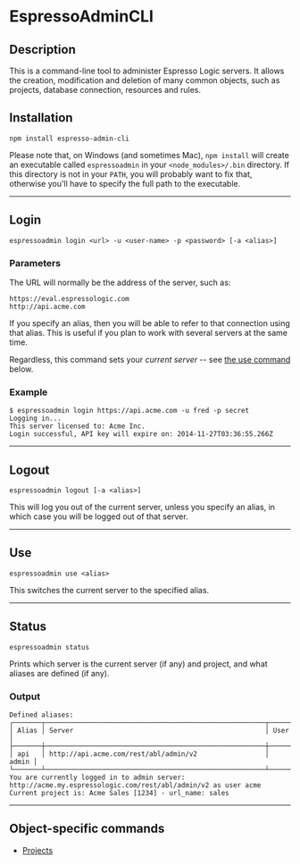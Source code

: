 

# EspressoAdminCLI

## Description

This is a command-line tool to administer Espresso Logic servers. It allows the creation,
modification and deletion of many common objects, such as projects, database connection,
resources and rules.

## Installation

    npm install espresso-admin-cli

Please note that, on Windows (and sometimes Mac), `npm install` will create an executable 
called `espressoadmin` in your
`<node_modules>/.bin` directory. If this directory is not in your `PATH`, you will probably
want to fix that, otherwise you'll have to specify the full path to the executable.

***
## Login

    espressoadmin login <url> -u <user-name> -p <password> [-a <alias>]

### Parameters

The URL will normally be the address of the server, such as:

    https://eval.espressologic.com
    http://api.acme.com

If you specify an alias, then you will be able to refer to that connection using that alias.
This is useful if you plan to work with several servers at the same time.

Regardless, this command sets your *current server* -- see [the use command](/use/) below.

### Example
    $ espressoadmin login https://api.acme.com -u fred -p secret
    Logging in...
    This server licensed to: Acme Inc.
    Login successful, API key will expire on: 2014-11-27T03:36:55.266Z

***
## Logout

    espressoadmin logout [-a <alias>]

This will log you out of the current server, unless you specify an alias,
in which case you will be logged out of that server.

***
## Use

    espressoadmin use <alias>

This switches the current server to the specified alias.

***
## Status

    espressoadmin status
    
Prints which server is the current server (if any) and project, and what aliases are defined (if any).

### Output

    Defined aliases:
    ┌───────┬───────────────────────────────────────────────────────┬───────┐
    │ Alias │ Server                                                │ User  │
    ├───────┼───────────────────────────────────────────────────────┼───────┤
    │ api   │ http://api.acme.com/rest/abl/admin/v2                 │ admin │
    └───────┴───────────────────────────────────────────────────────┴───────┘
    You are currently logged in to admin server: http://acme.my.espressologic.com/rest/abl/admin/v2 as user acme
    Current project is: Acme Sales [1234] - url_name: sales

***
## Object-specific commands

* [Projects](project.md)
